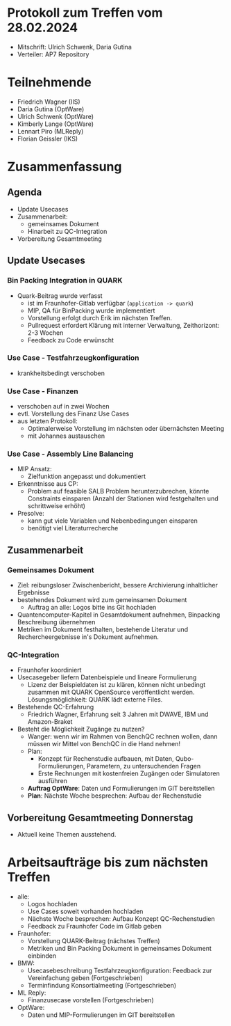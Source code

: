 # Protokoll zum Treffen vom 28.02.2024

* Mitschrift: Ulrich Schwenk, Daria Gutina
* Verteiler: AP7 Repository

# Teilnehmende

- Friedrich Wagner (IIS)
- Daria Gutina (OptWare)
- Ulrich Schwenk (OptWare)
- Kimberly Lange (OptWare)
- Lennart Piro (MLReply)
- Florian Geissler (IKS)

# Zusammenfassung
 
## Agenda

- Update Usecases
- Zusammenarbeit:
    - gemeinsames Dokument
    - Hinarbeit zu QC-Integration
- Vorbereitung Gesamtmeeting
 
## Update Usecases
 
### Bin Packing Integration in QUARK

* Quark-Beitrag wurde verfasst
    * ist im Fraunhofer-Gitlab verfügbar (`application -> quark`)
    * MIP, QA für BinPacking wurde implementiert
    * Vorstellung erfolgt durch Erik im nächsten Treffen.
    * Pullrequest erfordert Klärung mit interner Verwaltung, Zeithorizont: 2-3 Wochen
    * Feedback zu Code erwünscht

### Use Case - Testfahrzeugkonfiguration

- krankheitsbedingt verschoben

### Use Case - Finanzen

- verschoben auf in zwei Wochen
- evtl. Vorstellung des Finanz Use Cases
- aus letzten Protokoll:
    - Optimalerweise Vorstellung im nächsten oder übernächsten Meeting
    - mit Johannes austauschen

### Use Case - Assembly Line Balancing

- MIP Ansatz:
    - Zielfunktion angepasst und dokumentiert
- Erkenntnisse aus CP:
    - Problem auf feasible SALB Problem herunterzubrechen, könnte Constraints einsparen (Anzahl der Stationen wird festgehalten und schrittweise erhöht)
- Presolve:
    - kann gut viele Variablen und Nebenbedingungen einsparen
    - benötigt viel Literaturrecherche


## Zusammenarbeit
 
### Gemeinsames Dokument

* Ziel: reibungsloser Zwischenbericht, bessere Archivierung inhaltlicher Ergebnisse
* bestehendes Dokument wird zum gemeinsamen Dokument
    * Auftrag an alle: Logos bitte ins Git hochladen
* Quantencomputer-Kapitel in Gesamtdokument aufnehmen, Binpacking Beschreibung übernehmen
* Metriken im Dokument festhalten, bestehende Literatur und Rechercheergebnisse in's Dokument aufnehmen.

### QC-Integration

* Fraunhofer koordiniert
* Usecasegeber liefern Datenbeispiele und lineare Formulierung
    * Lizenz der Beispieldaten ist zu klären, können nicht unbedingt zusammen mit QUARK OpenSource veröffentlicht werden. Lösungsmöglichkeit: QUARK lädt externe Files.
* Bestehende QC-Erfahrung
    * Friedrich Wagner, Erfahrung seit 3 Jahren mit DWAVE, IBM und Amazon-Braket
* Besteht die Möglichkeit Zugänge zu nutzen?
    * Wanger: wenn wir im Rahmen von BenchQC rechnen wollen, dann müssen wir Mittel von BenchQC in die Hand nehmen!
    * Plan: 
        * Konzept für Rechenstudie aufbauen, mit Daten, Qubo-Formulierungen, Parametern, zu untersuchenden Fragen
        * Erste Rechnungen mit kostenfreien Zugängen oder Simulatoren ausführen 
    * __Auftrag OptWare__: Daten und Formulierungen im GIT bereitstellen
    * __Plan__: Nächste Woche besprechen: Aufbau der Rechenstudie

## Vorbereitung Gesamtmeeting Donnerstag
    
* Aktuell keine Themen ausstehend.

# Arbeitsaufträge bis zum nächsten Treffen

- alle:
    - Logos hochladen
    - Use Cases soweit vorhanden hochladen
    - Nächste Woche besprechen: Aufbau Konzept QC-Rechenstudien
    - Feedback zu Fraunhofer Code im Gitlab geben
- Fraunhofer:
    - Vorstellung QUARK-Beitrag (nächstes Treffen)
    - Metriken und Bin Packing Dokument in gemeinsames Dokument einbinden
- BMW:
    - Usecasebeschreibung Testfahrzeugkonfiguration: Feedback zur Vereinfachung geben  (Fortgeschrieben)
    - Terminfindung Konsortialmeeting  (Fortgeschrieben)
- ML Reply:
    - Finanzusecase vorstellen (Fortgeschrieben)
- OptWare:
    - Daten und MIP-Formulierungen im GIT bereitstellen
